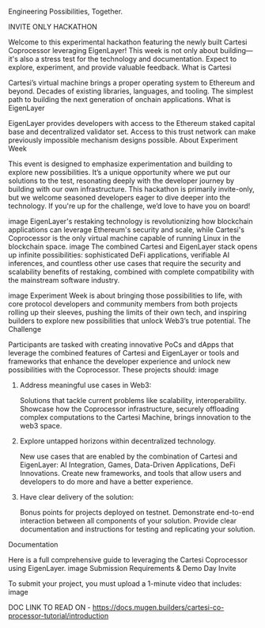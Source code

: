 Engineering Possibilities, Together.

INVITE ONLY HACKATHON

Welcome to this experimental hackathon featuring the newly built Cartesi Coprocessor leveraging EigenLayer! This week is not only about building—it's also a stress test for the technology and documentation. Expect to explore, experiment, and provide valuable feedback.
What is Cartesi

Cartesi’s virtual machine brings a proper operating system to Ethereum and beyond. Decades of existing libraries, languages, and tooling. The simplest path to building the next generation of onchain applications.
What is EigenLayer

EigenLayer provides developers with access to the Ethereum staked capital base and decentralized validator set. Access to this trust network can make previously impossible mechanism designs possible.
About Experiment Week

This event is designed to emphasize experimentation and building to explore new possibilities. It’s a unique opportunity where we put our solutions to the test, resonating deeply with the developer journey by building with our own infrastructure. This hackathon is primarily invite-only, but we welcome seasoned developers eager to dive deeper into the technology. If you're up for the challenge, we’d love to have you on board!

image
EigenLayer's restaking technology is revolutionizing how blockchain applications can leverage Ethereum's security and scale, while Cartesi's Coprocessor is the only virtual machine capable of running Linux in the blockchain space.
image
The combined Cartesi and EigenLayer stack opens up infinite possibilities: sophisticated DeFi applications, verifiable AI inferences, and countless other use cases that require the security and scalability benefits of restaking, combined with complete compatibility with the mainstream software industry.

image
Experiment Week is about bringing those possibilities to life, with core protocol developers and community members from both projects rolling up their sleeves, pushing the limits of their own tech, and inspiring builders to explore new possibilities that unlock Web3’s true potential.
The Challenge

Participants are tasked with creating innovative PoCs and dApps that leverage the combined features of Cartesi and EigenLayer or tools and frameworks that enhance the developer experience and unlock new possibilities with the Coprocessor. These projects should:
image
1. Address meaningful use cases in Web3:

    Solutions that tackle current problems like scalability, interoperability.
    Showcase how the Coprocessor infrastructure, securely offloading complex computations to the Cartesi Machine, brings innovation to the web3 space.

2. Explore untapped horizons within decentralized technology.

    New use cases that are enabled by the combination of Cartesi and EigenLayer: AI Integration, Games, Data-Driven Applications, DeFi Innovations.
    Create new frameworks, and tools that allow users and developers to do more and have a better experience.

3. Have clear delivery of the solution:

    Bonus points for projects deployed on testnet.
    Demonstrate end-to-end interaction between all components of your solution.
    Provide clear documentation and instructions for testing and replicating your solution.

Documentation

Here is a full comprehensive guide to leveraging the Cartesi Coprocessor using EigenLayer.
image
Submission Requirements & Demo Day Invite

To submit your project, you must upload a 1-minute video that includes:
image

DOC LINK TO READ ON - https://docs.mugen.builders/cartesi-co-processor-tutorial/introduction